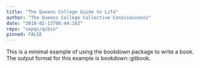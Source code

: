 ```yaml
---
title: "The Queens College Guide to Life"
author: "The Queens College Collective Consciousness"
date: "2018-02-13T06:44:16Z"
repo: "sepqc/qcbio"
pinned: FALSE
---
```


This is a minimal example of using the bookdown package to write a book. The output format for this example is bookdown::gitbook.
